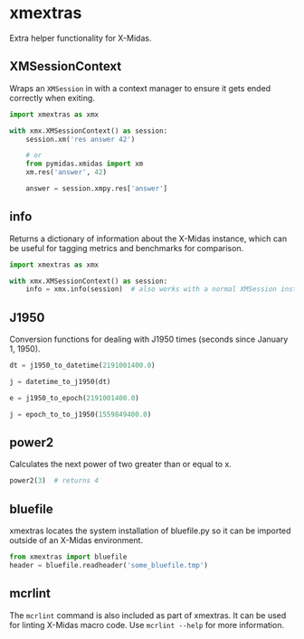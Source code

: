# xmextras

Extra helper functionality for X-Midas.

## XMSessionContext

Wraps an `XMSession` in with a context manager to ensure it gets ended correctly when exiting.

```python
import xmextras as xmx

with xmx.XMSessionContext() as session:
    session.xm('res answer 42')

    # or
    from pymidas.xmidas import xm
    xm.res('answer', 42)

    answer = session.xmpy.res['answer']
```

## info

Returns a dictionary of information about the X-Midas instance, which can be useful for tagging metrics and benchmarks for comparison.

```python
import xmextras as xmx

with xmx.XMSessionContext() as session:
    info = xmx.info(session)  # also works with a normal XMSession instance
```

## J1950

Conversion functions for dealing with J1950 times (seconds since January 1, 1950).

```python
dt = j1950_to_datetime(2191001400.0)
```

```python
j = datetime_to_j1950(dt)
```

```python
e = j1950_to_epoch(2191001400.0)
```

```python
j = epoch_to_to_j1950(1559849400.0)
```

## power2

Calculates the next power of two greater than or equal to x.

```python
power2(3)  # returns 4
```

## bluefile

xmextras locates the system installation of bluefile.py so it can be imported outside of an X-Midas environment.

```python
from xmextras import bluefile
header = bluefile.readheader('some_bluefile.tmp')
```

## mcrlint

The `mcrlint` command is also included as part of xmextras.  It can be used for linting X-Midas macro code.  Use `mcrlint --help` for more information.
